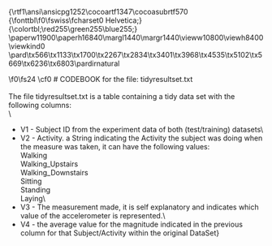 {\rtf1\ansi\ansicpg1252\cocoartf1347\cocoasubrtf570
{\fonttbl\f0\fswiss\fcharset0 Helvetica;}
{\colortbl;\red255\green255\blue255;}
\paperw11900\paperh16840\margl1440\margr1440\vieww10800\viewh8400\viewkind0
\pard\tx566\tx1133\tx1700\tx2267\tx2834\tx3401\tx3968\tx4535\tx5102\tx5669\tx6236\tx6803\pardirnatural

\f0\fs24 \cf0 # CODEBOOK for the file: tidyresultset.txt\
\
The file tidyresultset.txt is a table containing a tidy data set with the following columns:\
\
* V1 -	Subject ID from the experiment data of both (test/training) datasets\
* V2 - 	Activity. a String indicating the Activity the subject was doing when the measure was taken, 		it can have the following values:\
		Walking\
		Walking_Upstairs\
		Walking_Downstairs\
		Sitting\
		Standing\
		Laying\
* V3 - The measurement made, it is self explanatory and indicates which value of the accelerometer is 	represented.\
* V4 - the average value for the magnitude indicated in the previous column for that Subject/Activity 	within the original DataSet}